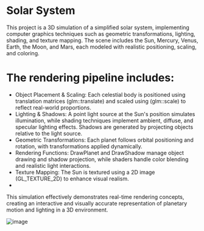 # Solar System
This project is a 3D simulation of a simplified solar system, implementing computer graphics techniques such as geometric transformations, lighting, shading, and texture mapping. The scene includes the Sun, Mercury, Venus, Earth, the Moon, and Mars, each modeled with realistic positioning, scaling, and coloring.

# The rendering pipeline includes:
- Object Placement & Scaling: Each celestial body is positioned using translation matrices (glm::translate) and scaled using (glm::scale) to reflect real-world proportions.
- Lighting & Shadows: A point light source at the Sun's position simulates illumination, while shading techniques implement ambient, diffuse, and specular lighting effects. Shadows are generated by projecting objects relative to the light source.
- Geometric Transformations: Each planet follows orbital positioning and rotation, with transformations applied dynamically.
- Rendering Functions: DrawPlanet and DrawShadow manage object drawing and shadow projection, while shaders handle color blending and realistic light interactions.
- Texture Mapping: The Sun is textured using a 2D image (GL_TEXTURE_2D) to enhance visual realism.
- 
This simulation effectively demonstrates real-time rendering concepts, creating an interactive and visually accurate representation of planetary motion and lighting in a 3D environment.



![image](https://github.com/user-attachments/assets/60a6c695-e3b7-49c5-ab95-0f938af24fb0)

